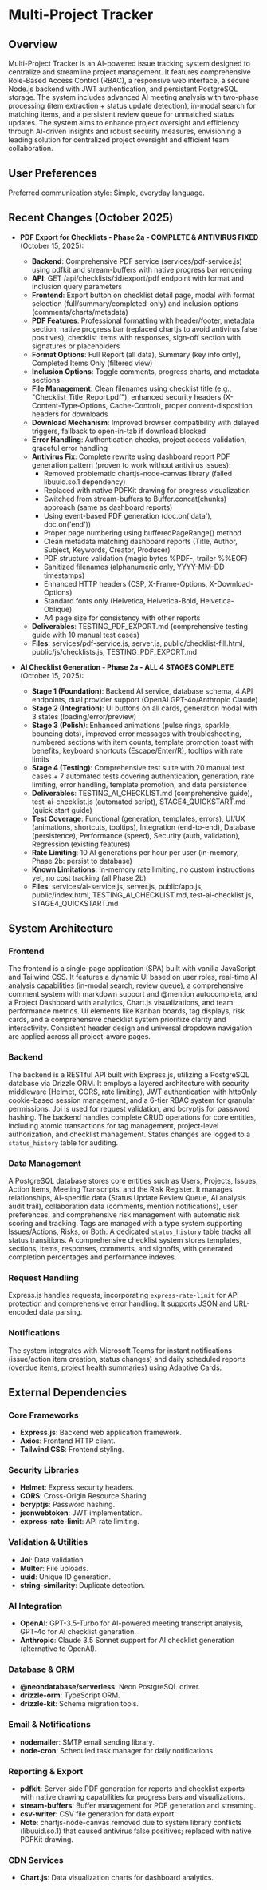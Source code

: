 # Multi-Project Tracker

## Overview
Multi-Project Tracker is an AI-powered issue tracking system designed to centralize and streamline project management. It features comprehensive Role-Based Access Control (RBAC), a responsive web interface, a secure Node.js backend with JWT authentication, and persistent PostgreSQL storage. The system includes advanced AI meeting analysis with two-phase processing (item extraction + status update detection), in-modal search for matching items, and a persistent review queue for unmatched status updates. The system aims to enhance project oversight and efficiency through AI-driven insights and robust security measures, envisioning a leading solution for centralized project oversight and efficient team collaboration.

## User Preferences
Preferred communication style: Simple, everyday language.

## Recent Changes (October 2025)
- **PDF Export for Checklists - Phase 2a - COMPLETE & ANTIVIRUS FIXED** (October 15, 2025):
  - **Backend**: Comprehensive PDF service (services/pdf-service.js) using pdfkit and stream-buffers with native progress bar rendering
  - **API**: GET /api/checklists/:id/export/pdf endpoint with format and inclusion query parameters
  - **Frontend**: Export button on checklist detail page, modal with format selection (full/summary/completed-only) and inclusion options (comments/charts/metadata)
  - **PDF Features**: Professional formatting with header/footer, metadata section, native progress bar (replaced chartjs to avoid antivirus false positives), checklist items with responses, sign-off section with signatures or placeholders
  - **Format Options**: Full Report (all data), Summary (key info only), Completed Items Only (filtered view)
  - **Inclusion Options**: Toggle comments, progress charts, and metadata sections
  - **File Management**: Clean filenames using checklist title (e.g., "Checklist_Title_Report.pdf"), enhanced security headers (X-Content-Type-Options, Cache-Control), proper content-disposition headers for downloads
  - **Download Mechanism**: Improved browser compatibility with delayed triggers, fallback to open-in-tab if download blocked
  - **Error Handling**: Authentication checks, project access validation, graceful error handling
  - **Antivirus Fix**: Complete rewrite using dashboard report PDF generation pattern (proven to work without antivirus issues):
    - Removed problematic chartjs-node-canvas library (failed libuuid.so.1 dependency)
    - Replaced with native PDFKit drawing for progress visualization
    - Switched from stream-buffers to Buffer.concat(chunks) approach (same as dashboard reports)
    - Using event-based PDF generation (doc.on('data'), doc.on('end'))
    - Proper page numbering using bufferedPageRange() method
    - Clean metadata matching dashboard reports (Title, Author, Subject, Keywords, Creator, Producer)
    - PDF structure validation (magic bytes %PDF-, trailer %%EOF)
    - Sanitized filenames (alphanumeric only, YYYY-MM-DD timestamps)
    - Enhanced HTTP headers (CSP, X-Frame-Options, X-Download-Options)
    - Standard fonts only (Helvetica, Helvetica-Bold, Helvetica-Oblique)
    - A4 page size for consistency with other reports
  - **Deliverables**: TESTING_PDF_EXPORT.md (comprehensive testing guide with 10 manual test cases)
  - **Files**: services/pdf-service.js, server.js, public/checklist-fill.html, public/js/checklists.js, TESTING_PDF_EXPORT.md

- **AI Checklist Generation - Phase 2a - ALL 4 STAGES COMPLETE** (October 15, 2025):
  - **Stage 1 (Foundation)**: Backend AI service, database schema, 4 API endpoints, dual provider support (OpenAI GPT-4o/Anthropic Claude)
  - **Stage 2 (Integration)**: UI buttons on all cards, generation modal with 3 states (loading/error/preview)
  - **Stage 3 (Polish)**: Enhanced animations (pulse rings, sparkle, bouncing dots), improved error messages with troubleshooting, numbered sections with item counts, template promotion toast with benefits, keyboard shortcuts (Escape/Enter/R), tooltips with rate limits
  - **Stage 4 (Testing)**: Comprehensive test suite with 20 manual test cases + 7 automated tests covering authentication, generation, rate limiting, error handling, template promotion, and data persistence
  - **Deliverables**: TESTING_AI_CHECKLIST.md (comprehensive guide), test-ai-checklist.js (automated script), STAGE4_QUICKSTART.md (quick start guide)
  - **Test Coverage**: Functional (generation, templates, errors), UI/UX (animations, shortcuts, tooltips), Integration (end-to-end), Database (persistence), Performance (speed), Security (auth, validation), Regression (existing features)
  - **Rate Limiting**: 10 AI generations per hour per user (in-memory, Phase 2b: persist to database)
  - **Known Limitations**: In-memory rate limiting, no custom instructions yet, no cost tracking (all Phase 2b)
  - **Files**: services/ai-service.js, server.js, public/app.js, public/index.html, TESTING_AI_CHECKLIST.md, test-ai-checklist.js, STAGE4_QUICKSTART.md

## System Architecture

### Frontend
The frontend is a single-page application (SPA) built with vanilla JavaScript and Tailwind CSS. It features a dynamic UI based on user roles, real-time AI analysis capabilities (in-modal search, review queue), a comprehensive comment system with markdown support and @mention autocomplete, and a Project Dashboard with analytics, Chart.js visualizations, and team performance metrics. UI elements like Kanban boards, tag displays, risk cards, and a comprehensive checklist system prioritize clarity and interactivity. Consistent header design and universal dropdown navigation are applied across all project-aware pages.

### Backend
The backend is a RESTful API built with Express.js, utilizing a PostgreSQL database via Drizzle ORM. It employs a layered architecture with security middleware (Helmet, CORS, rate limiting), JWT authentication with httpOnly cookie-based session management, and a 6-tier RBAC system for granular permissions. Joi is used for request validation, and bcryptjs for password hashing. The backend handles complete CRUD operations for core entities, including atomic transactions for tag management, project-level authorization, and checklist management. Status changes are logged to a `status_history` table for auditing.

### Data Management
A PostgreSQL database stores core entities such as Users, Projects, Issues, Action Items, Meeting Transcripts, and the Risk Register. It manages relationships, AI-specific data (Status Update Review Queue, AI analysis audit trail), collaboration data (comments, mention notifications), user preferences, and comprehensive risk management with automatic risk scoring and tracking. Tags are managed with a type system supporting Issues/Actions, Risks, or Both. A dedicated `status_history` table tracks all status transitions. A comprehensive checklist system stores templates, sections, items, responses, comments, and signoffs, with generated completion percentages and performance indexes.

### Request Handling
Express.js handles requests, incorporating `express-rate-limit` for API protection and comprehensive error handling. It supports JSON and URL-encoded data parsing.

### Notifications
The system integrates with Microsoft Teams for instant notifications (issue/action item creation, status changes) and daily scheduled reports (overdue items, project health summaries) using Adaptive Cards.

## External Dependencies

### Core Frameworks
- **Express.js**: Backend web application framework.
- **Axios**: Frontend HTTP client.
- **Tailwind CSS**: Frontend styling.

### Security Libraries
- **Helmet**: Express security headers.
- **CORS**: Cross-Origin Resource Sharing.
- **bcryptjs**: Password hashing.
- **jsonwebtoken**: JWT implementation.
- **express-rate-limit**: API rate limiting.

### Validation & Utilities
- **Joi**: Data validation.
- **Multer**: File uploads.
- **uuid**: Unique ID generation.
- **string-similarity**: Duplicate detection.

### AI Integration
- **OpenAI**: GPT-3.5-Turbo for AI-powered meeting transcript analysis, GPT-4o for AI checklist generation.
- **Anthropic**: Claude 3.5 Sonnet support for AI checklist generation (alternative to OpenAI).

### Database & ORM
- **@neondatabase/serverless**: Neon PostgreSQL driver.
- **drizzle-orm**: TypeScript ORM.
- **drizzle-kit**: Schema migration tools.

### Email & Notifications
- **nodemailer**: SMTP email sending library.
- **node-cron**: Scheduled task manager for daily notifications.

### Reporting & Export
- **pdfkit**: Server-side PDF generation for reports and checklist exports with native drawing capabilities for progress bars and visualizations.
- **stream-buffers**: Buffer management for PDF generation and streaming.
- **csv-writer**: CSV file generation for data export.
- **Note**: chartjs-node-canvas removed due to system library conflicts (libuuid.so.1) that caused antivirus false positives; replaced with native PDFKit drawing.

### CDN Services
- **Chart.js**: Data visualization charts for dashboard analytics.